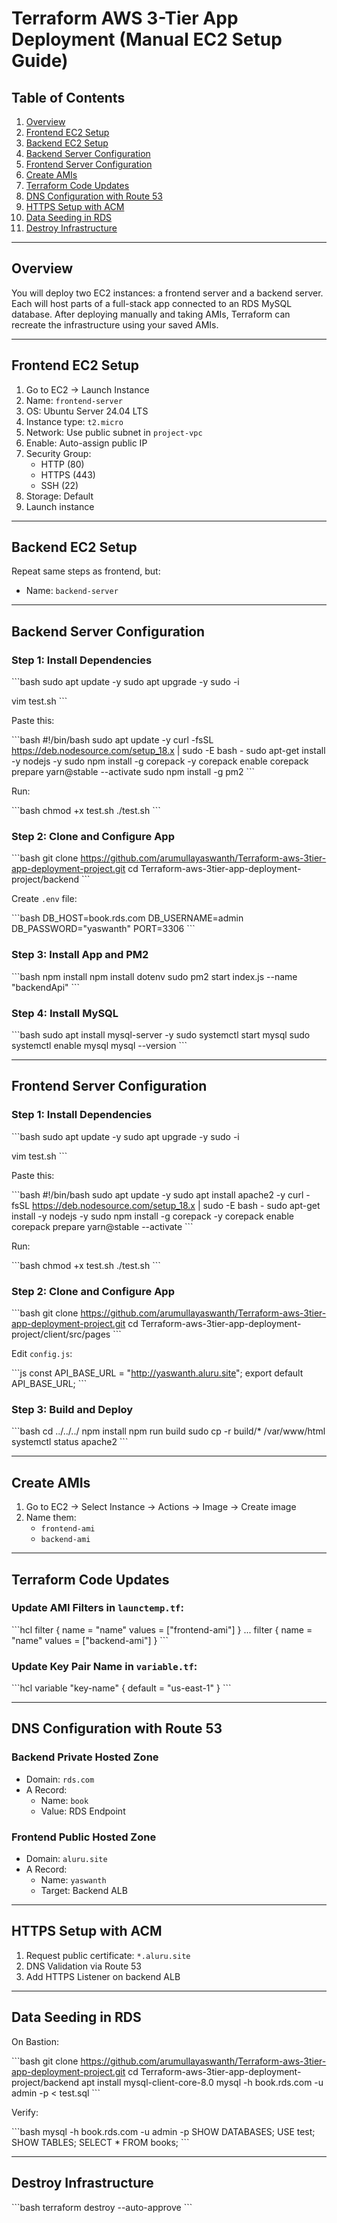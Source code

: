 
# Terraform AWS 3-Tier App Deployment (Manual EC2 Setup Guide)

## Table of Contents

1. [Overview](#overview)  
2. [Frontend EC2 Setup](#frontend-ec2-setup)  
3. [Backend EC2 Setup](#backend-ec2-setup)  
4. [Backend Server Configuration](#backend-server-configuration)  
5. [Frontend Server Configuration](#frontend-server-configuration)  
6. [Create AMIs](#create-amis)  
7. [Terraform Code Updates](#terraform-code-updates)  
8. [DNS Configuration with Route 53](#dns-configuration-with-route-53)  
9. [HTTPS Setup with ACM](#https-setup-with-acm)  
10. [Data Seeding in RDS](#data-seeding-in-rds)  
11. [Destroy Infrastructure](#destroy-infrastructure)

---

## Overview

You will deploy two EC2 instances: a frontend server and a backend server. Each will host parts of a full-stack app connected to an RDS MySQL database. After deploying manually and taking AMIs, Terraform can recreate the infrastructure using your saved AMIs.

---

## Frontend EC2 Setup

1. Go to EC2 → Launch Instance  
2. Name: `frontend-server`  
3. OS: Ubuntu Server 24.04 LTS  
4. Instance type: `t2.micro`  
5. Network: Use public subnet in `project-vpc`  
6. Enable: Auto-assign public IP  
7. Security Group:
   - HTTP (80)
   - HTTPS (443)
   - SSH (22)  
8. Storage: Default  
9. Launch instance

---

## Backend EC2 Setup

Repeat same steps as frontend, but:

- Name: `backend-server`

---

## Backend Server Configuration

### Step 1: Install Dependencies

\`\`\`bash
sudo apt update -y
sudo apt upgrade -y
sudo -i

vim test.sh
\`\`\`

Paste this:

\`\`\`bash
#!/bin/bash
sudo apt update -y
curl -fsSL https://deb.nodesource.com/setup_18.x | sudo -E bash -
sudo apt-get install -y nodejs -y
sudo npm install -g corepack -y
corepack enable
corepack prepare yarn@stable --activate
sudo npm install -g pm2
\`\`\`

Run:

\`\`\`bash
chmod +x test.sh
./test.sh
\`\`\`

### Step 2: Clone and Configure App

\`\`\`bash
git clone https://github.com/arumullayaswanth/Terraform-aws-3tier-app-deployment-project.git
cd Terraform-aws-3tier-app-deployment-project/backend
\`\`\`

Create `.env` file:

\`\`\`bash
DB_HOST=book.rds.com
DB_USERNAME=admin
DB_PASSWORD="yaswanth"
PORT=3306
\`\`\`

### Step 3: Install App and PM2

\`\`\`bash
npm install
npm install dotenv
sudo pm2 start index.js --name "backendApi"
\`\`\`

### Step 4: Install MySQL

\`\`\`bash
sudo apt install mysql-server -y
sudo systemctl start mysql
sudo systemctl enable mysql
mysql --version
\`\`\`

---

## Frontend Server Configuration

### Step 1: Install Dependencies

\`\`\`bash
sudo apt update -y
sudo apt upgrade -y
sudo -i

vim test.sh
\`\`\`

Paste this:

\`\`\`bash
#!/bin/bash
sudo apt update -y
sudo apt install apache2 -y
curl -fsSL https://deb.nodesource.com/setup_18.x | sudo -E bash -
sudo apt-get install -y nodejs -y
sudo npm install -g corepack -y
corepack enable
corepack prepare yarn@stable --activate
\`\`\`

Run:

\`\`\`bash
chmod +x test.sh
./test.sh
\`\`\`

### Step 2: Clone and Configure App

\`\`\`bash
git clone https://github.com/arumullayaswanth/Terraform-aws-3tier-app-deployment-project.git
cd Terraform-aws-3tier-app-deployment-project/client/src/pages
\`\`\`

Edit `config.js`:

\`\`\`js
const API_BASE_URL = "http://yaswanth.aluru.site";
export default API_BASE_URL;
\`\`\`

### Step 3: Build and Deploy

\`\`\`bash
cd ../../../
npm install
npm run build
sudo cp -r build/* /var/www/html
systemctl status apache2
\`\`\`

---

## Create AMIs

1. Go to EC2 → Select Instance → Actions → Image → Create image  
2. Name them:
   - `frontend-ami`
   - `backend-ami`

---

## Terraform Code Updates

### Update AMI Filters in `launctemp.tf`:

\`\`\`hcl
filter {
  name   = "name"
  values = ["frontend-ami"]
}
...
filter {
  name   = "name"
  values = ["backend-ami"]
}
\`\`\`

### Update Key Pair Name in `variable.tf`:

\`\`\`hcl
variable "key-name" {
  default = "us-east-1"
}
\`\`\`

---

## DNS Configuration with Route 53

### Backend Private Hosted Zone

- Domain: `rds.com`
- A Record:
  - Name: `book`
  - Value: RDS Endpoint

### Frontend Public Hosted Zone

- Domain: `aluru.site`
- A Record:
  - Name: `yaswanth`
  - Target: Backend ALB

---

## HTTPS Setup with ACM

1. Request public certificate: `*.aluru.site`
2. DNS Validation via Route 53
3. Add HTTPS Listener on backend ALB

---

## Data Seeding in RDS

On Bastion:

\`\`\`bash
git clone https://github.com/arumullayaswanth/Terraform-aws-3tier-app-deployment-project.git
cd Terraform-aws-3tier-app-deployment-project/backend
apt install mysql-client-core-8.0
mysql -h book.rds.com -u admin -p < test.sql
\`\`\`

Verify:

\`\`\`bash
mysql -h book.rds.com -u admin -p
SHOW DATABASES;
USE test;
SHOW TABLES;
SELECT * FROM books;
\`\`\`

---

## Destroy Infrastructure

\`\`\`bash
terraform destroy --auto-approve
\`\`\`
